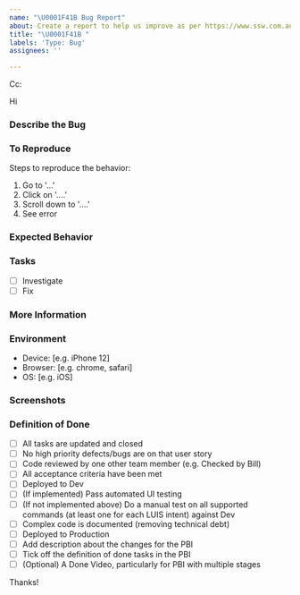 ```yaml
---
name: "\U0001F41B Bug Report"
about: Create a report to help us improve as per https://www.ssw.com.au/rules/the-right-way-to-report-bugs-and-give-feedback-suggestions
title: "\U0001F41B "
labels: 'Type: Bug'
assignees: ''

---
```


<!-- These comments automatically delete -->
<!-- **Tip:** Delete parts that are not relevant -->
<!-- Next to Cc:, @ mention users who should be in the loop -->
Cc:
<!-- add intended user next to **Hi** -->
Hi 

### Describe the Bug
<!-- A clear and concise description of what the bug is. -->

### To Reproduce
Steps to reproduce the behavior:
1. Go to '...'
2. Click on '....'
3. Scroll down to '....'
4. See error

### Expected Behavior
<!-- A clear and concise description of what you expected to happen. -->

### Tasks
- [ ] Investigate
- [ ] Fix

### More Information
<!-- Add any other context about the problem here. -->

### Environment
 - Device: [e.g. iPhone 12]
 - Browser: [e.g. chrome, safari]
 - OS: [e.g. iOS]

### Screenshots
<!-- If applicable, add screenshots to help explain your problem. -->

### Definition of Done
- [ ] All tasks are updated and closed
- [ ] No high priority defects/bugs are on that user story
- [ ] Code reviewed by one other team member (e.g. Checked by Bill)
- [ ] All acceptance criteria have been met
- [ ] Deployed to Dev
- [ ] (If implemented) Pass automated UI testing
- [ ] (If not implemented above) Do a manual test on all supported commands (at least one for each LUIS intent) against Dev
- [ ] Complex code is documented (removing technical debt)
- [ ] Deployed to Production
- [ ] Add description about the changes for the PBI
- [ ] Tick off the definition of done tasks in the PBI
- [ ] (Optional) A Done Video, particularly for PBI with multiple stages

Thanks!
